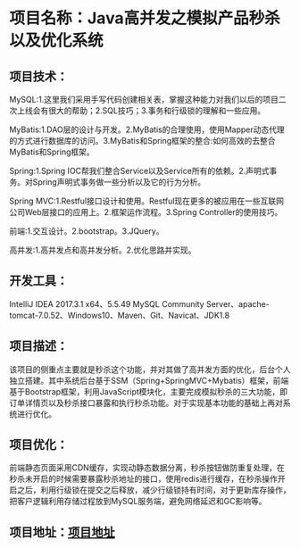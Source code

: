 #  项目名称：Java高并发之模拟产品秒杀以及优化系统 
## 项目技术：
MySQL:1.这里我们采用手写代码创建相关表，掌握这种能力对我们以后的项目二次上线会有很大的帮助；2.SQL技巧；3.事务和行级锁的理解和一些应用。

MyBatis:1.DAO层的设计与开发。2.MyBatis的合理使用，使用Mapper动态代理的方式进行数据库的访问。3.MyBatis和Spring框架的整合:如何高效的去整合MyBatis和Spring框架。

Spring:1.Spring IOC帮我们整合Service以及Service所有的依赖。2.声明式事务。对Spring声明式事务做一些分析以及它的行为分析。

Spring MVC:1.Restful接口设计和使用。Restful现在更多的被应用在一些互联网公司Web层接口的应用上。2.框架运作流程。3.Spring Controller的使用技巧。

前端:1.交互设计。2.bootstrap。3.JQuery。

高并发:1.高并发点和高并发分析。2.优化思路并实现。
## 开发工具： 
IntelliJ IDEA 2017.3.1 x64、5.5.49 MySQL Community Server、apache-tomcat-7.0.52、Windows10、Maven、Git、Navicat、JDK1.8
## 项目描述： 
该项目的侧重点主要就是秒杀这个功能，并对其做了高并发方面的优化，后台个人独立搭建。其中系统后台基于SSM（Spring+SpringMVC+Mybatis）框架，前端基于Bootstrap框架，利用JavaScript模块化，主要完成模拟秒杀的三大功能，即订单详情页以及秒杀接口暴露和执行秒杀功能。对于实现基本功能的基础上再对系统进行优化。
## 项目优化： 
前端静态页面采用CDN缓存，实现动静态数据分离，秒杀按钮做防重复处理，在秒杀未开启的时候需要暴露秒杀地址的接口，使用redis进行缓存，在秒杀操作开启之后，利用行级锁在提交之后释放，减少行级锁持有时间，对于更新库存操作，把客户逻辑利用存储过程放到MySQL服务端，避免网络延迟和GC影响等。
## 项目地址：[项目地址](https://github.com/MarsLK/seckill)    
